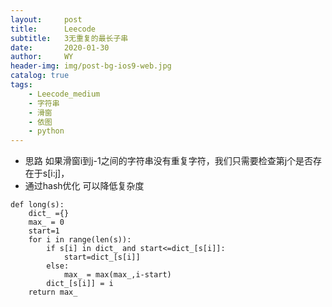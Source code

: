 ```yaml
---
layout:     post
title:      Leecode
subtitle:   3无重复的最长子串
date:       2020-01-30
author:     WY
header-img: img/post-bg-ios9-web.jpg
catalog: true
tags:
    - Leecode_medium
    - 字符串
    - 滑窗
    - 依图
    - python
---
```


- 思路 如果滑窗i到j-1之间的字符串没有重复字符，我们只需要检查第j个是否存在于s[i:j]，
- 通过hash优化 可以降低复杂度

```
def long(s):
    dict_ ={}
    max_ = 0
    start=1
    for i in range(len(s)):
        if s[i] in dict_ and start<=dict_[s[i]]:
            start=dict_[s[i]]
        else:
            max_ = max(max_,i-start)
        dict_[s[i]] = i
    return max_

```